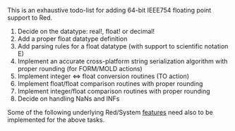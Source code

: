 This is an exhaustive todo-list for adding 64-bit IEEE754 floating point support to Red. 

1. Decide on the datatype: real!, float! or decimal!
2. Add a proper float datatype definition
3. Add parsing rules for a float datatype (with support to scientific notation E)
4. Implement an accurate cross-platform string serialization algorithm with proper rounding (for FORM/MOLD actions)
5. Implement integer <=> float conversion routines (TO action)
6. Implement float/float comparison routines with proper rounding 
7. Implement integer/float comparison routines with proper rounding
8. Decide on handling NaNs and INFs

Some of the following underlying Red/System [features](https://github.com/red/red/wiki/Floating-point-support-todo-list) need also to be implemented for the above tasks.
